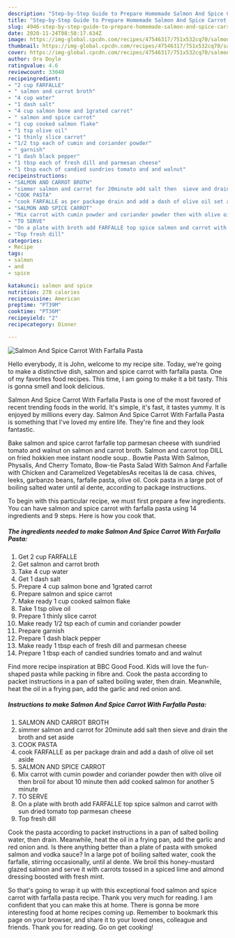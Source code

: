 ```yaml
---
description: "Step-by-Step Guide to Prepare Homemade Salmon And Spice Carrot With Farfalla Pasta"
title: "Step-by-Step Guide to Prepare Homemade Salmon And Spice Carrot With Farfalla Pasta"
slug: 4946-step-by-step-guide-to-prepare-homemade-salmon-and-spice-carrot-with-farfalla-pasta
date: 2020-11-24T08:58:17.634Z
image: https://img-global.cpcdn.com/recipes/47546317/751x532cq70/salmon-and-spice-carrot-with-farfalla-pasta-recipe-main-photo.jpg
thumbnail: https://img-global.cpcdn.com/recipes/47546317/751x532cq70/salmon-and-spice-carrot-with-farfalla-pasta-recipe-main-photo.jpg
cover: https://img-global.cpcdn.com/recipes/47546317/751x532cq70/salmon-and-spice-carrot-with-farfalla-pasta-recipe-main-photo.jpg
author: Ora Doyle
ratingvalue: 4.6
reviewcount: 33040
recipeingredient:
- "2 cup FARFALLE"
- " salmon and carrot broth"
- "4 cup water"
- "1 dash salt"
- "4 cup salmon bone and 1grated carrot"
- " salmon and spice carrot"
- "1 cup cooked salmon flake"
- "1 tsp olive oil"
- "1 thinly slice carrot"
- "1/2 tsp each of cumin and coriander powder"
- " garnish"
- "1 dash black pepper"
- "1 tbsp each of fresh dill and parmesan cheese"
- "1 tbsp each of candied sundries tomato and and walnut"
recipeinstructions:
- "SALMON AND CARROT BROTH"
- "simmer salmon and carrot for 20minute add salt then  sieve and drain the broth and set aside"
- "COOK PASTA"
- "cook FARFALLE as per package drain and add a dash of olive oil set aside"
- "SALMON AND SPICE CARROT"
- "Mix carrot with cumin powder and coriander powder then with olive oil then broil for about 10  minute then add cooked salmon for another 5 minute"
- "TO SERVE"
- "On a plate with broth add FARFALLE top spice salmon and carrot with sun dried tomato top parmesan cheese"
- "Top fresh dill"
categories:
- Recipe
tags:
- salmon
- and
- spice

katakunci: salmon and spice 
nutrition: 278 calories
recipecuisine: American
preptime: "PT39M"
cooktime: "PT36M"
recipeyield: "2"
recipecategory: Dinner

---
```



![Salmon And Spice Carrot With Farfalla Pasta](https://img-global.cpcdn.com/recipes/47546317/751x532cq70/salmon-and-spice-carrot-with-farfalla-pasta-recipe-main-photo.jpg)

Hello everybody, it is John, welcome to my recipe site. Today, we're going to make a distinctive dish, salmon and spice carrot with farfalla pasta. One of my favorites food recipes. This time, I am going to make it a bit tasty. This is gonna smell and look delicious.

Salmon And Spice Carrot With Farfalla Pasta is one of the most favored of recent trending foods in the world. It's simple, it's fast, it tastes yummy. It is enjoyed by millions every day. Salmon And Spice Carrot With Farfalla Pasta is something that I've loved my entire life. They're fine and they look fantastic.

Bake salmon and spice carrot farfalle top parmesan cheese with sundried tomato and walnut on salmon and carrot broth. Salmon and carrot top DILL on fried hokkien mee instant noodle soup.. Bowtie Pasta With Salmon, Physalis, And Cherry Tomato, Bow-tie Pasta Salad With Salmon And Farfalle with Chicken and Caramelized VegetablesAs receitas lá de casa. chives, leeks, garbanzo beans, farfalle pasta, olive oil. Cook pasta in a large pot of boiling salted water until al dente, according to package instructions.


To begin with this particular recipe, we must first prepare a few ingredients. You can have salmon and spice carrot with farfalla pasta using 14 ingredients and 9 steps. Here is how you cook that.

<!--inarticleads1-->

##### The ingredients needed to make Salmon And Spice Carrot With Farfalla Pasta:

1. Get 2 cup FARFALLE
1. Get  salmon and carrot broth
1. Take 4 cup water
1. Get 1 dash salt
1. Prepare 4 cup salmon bone and 1grated carrot
1. Prepare  salmon and spice carrot
1. Make ready 1 cup cooked salmon flake
1. Take 1 tsp olive oil
1. Prepare 1 thinly slice carrot
1. Make ready 1/2 tsp each of cumin and coriander powder
1. Prepare  garnish
1. Prepare 1 dash black pepper
1. Make ready 1 tbsp each of fresh dill and parmesan cheese
1. Prepare 1 tbsp each of candied sundries tomato and and walnut


Find more recipe inspiration at BBC Good Food. Kids will love the fun-shaped pasta while packing in fibre and. Cook the pasta according to packet instructions in a pan of salted boiling water, then drain. Meanwhile, heat the oil in a frying pan, add the garlic and red onion and. 

<!--inarticleads2-->

##### Instructions to make Salmon And Spice Carrot With Farfalla Pasta:

1. SALMON AND CARROT BROTH
1. simmer salmon and carrot for 20minute add salt then  sieve and drain the broth and set aside
1. COOK PASTA
1. cook FARFALLE as per package drain and add a dash of olive oil set aside
1. SALMON AND SPICE CARROT
1. Mix carrot with cumin powder and coriander powder then with olive oil then broil for about 10  minute then add cooked salmon for another 5 minute
1. TO SERVE
1. On a plate with broth add FARFALLE top spice salmon and carrot with sun dried tomato top parmesan cheese
1. Top fresh dill


Cook the pasta according to packet instructions in a pan of salted boiling water, then drain. Meanwhile, heat the oil in a frying pan, add the garlic and red onion and. Is there anything better than a plate of pasta with smoked salmon and vodka sauce? In a large pot of boiling salted water, cook the farfalle, stirring occasionally, until al dente. We broil this honey-mustard glazed salmon and serve it with carrots tossed in a spiced lime and almond dressing boosted with fresh mint. 

So that's going to wrap it up with this exceptional food salmon and spice carrot with farfalla pasta recipe. Thank you very much for reading. I am confident that you can make this at home. There is gonna be more interesting food at home recipes coming up. Remember to bookmark this page on your browser, and share it to your loved ones, colleague and friends. Thank you for reading. Go on get cooking!
